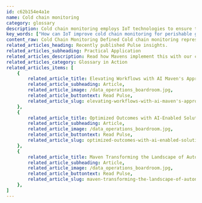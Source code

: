 ```yaml
---
id: c62b154e4a1e
name: Cold chain monitoring
category: glossary
description: Cold chain monitoring employs IoT technologies to ensure the integrity of temperature-sensitive products within a specialized supply chain, enhancing safety, compliance, and operational efficiency through real-time data oversight and management.
key_words: ["How can IoT improve cold chain monitoring for perishable goods?", "What are the best technologies for real-time cold chain surveillance?", "How does cold chain monitoring prevent decreases in product quality?", "What impact does cold chain monitoring have on consumer health and safety?", "How does cold chain monitoring support regulatory compliance and reporting?", "What are the financial benefits of effective cold chain management systems?", "How to ensure temperature control throughout the cold chain supply process?", "What role does predictive maintenance play in cold chain monitoring?", "How can businesses enhance fleet management with cold chain monitoring?", "What are the challenges of integrating IoT with cold chain logistics?"]
content_raw: Cold Chain Monitoring Defined Cold chain monitoring represents the utilization of cutting-edge Internet of Things (IoT) technologies to provide consistent surveillance to items sensitive to temperature changes. This occurs as they journey through the "cold chain" – a supply chain designed specifically for perishable goods including pharmaceuticals, biologic items, and food and beverages. If monitoring is insufficient, unwelcome conditions during storage and transport stages can decrease product quality. Such an outcome can endanger consumers' health and safety, alongside potentially impacting a company's brand reputation, loyalty among customers, and overall financial performance. The Business Advantages of Cold Chain Monitoring Implementing efficient cold chain monitoring systems, supported by leading IoT technology, provides numerous benefits. These systems assist businesses and their transportation collaborators to access and scrutinize data in real-time so they can - Rapidly identify issues with product temperature and curtail possible damage via troubleshooting, rerouting stock to refrigerated warehouses, or by sending repair crews to mend faulty equipment. - Maintain comprehensive oversight of all products within the cold chain. This is achieved from a centralized technology platform that generates alerts when temperature deviates from optimal levels, enabling prompt corrective actions to avoid spoilage. - Enhance predictive maintenance, regulatory compliance, remote supervision, fleet administration and predictive quality and usage analysis. This is done by consolidating sensor-generated data with supply chain management, regulatory reporting and other platforms. In essence, cold chain monitoring not only safeguards the integrity of temperature-sensitive goods but also provides robust back-end support to businesses in their operations, ensuring productivity is unlocked in truly modern solutions.
related_articles_heading: Recently published Pulse insights.
related_articles_subheading: Practical Application
related_articles_description: Read how Mavens implement this with our clients.
related_articles_category: Glossary in Action
related_articles_items: [
	{
		related_article_title: Elevating Workflows with AI Maven's Approach,
		related_article_subheading: Article,
		related_article_image: /data_operations_boardroom.jpg,
		related_article_buttontext: Read Pulse,
		related_article_slug: elevating-workflows-with-ai-maven's-approach
	},
	{
		related_article_title: Optimized Outcomes with AI-Enabled Solutions,
		related_article_subheading: Article,
		related_article_image: /data_operations_boardroom.jpg,
		related_article_buttontext: Read Pulse,
		related_article_slug: optimized-outcomes-with-ai-enabled-solutions
	},
	{
		related_article_title: Maven Transforming the Landscape of Autonomous Vehicles,
		related_article_subheading: Article,
		related_article_image: /data_operations_boardroom.jpg,
		related_article_buttontext: Read Pulse,
		related_article_slug: maven-transforming-the-landscape-of-autonomous-vehicles
	},
]
---
```

